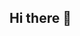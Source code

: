 ## Hi there 👋

<!--
**DheerajBishnoi/DheerajBishnoi** is a ✨ _special_ ✨ repository because its `README.md` (this file) appears on your GitHub profile.

Here are some ideas to get you started:

- 🔭 I’m currently working on something basic but cool.
- 🌱 I’m currently learning coding.
- 🤔 I’m looking for help with open source contributions.
- 📫 How to reach me: bishnoidheeraj689@gmail.com
- 😄 Pronouns: He/His
- ⚡ Fun fact: Competing against AI
-->
